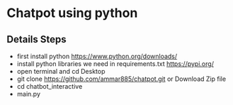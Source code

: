 # Chatpot using python 

## Details Steps 

- first install python https://www.python.org/downloads/
- install python libraries we need in requirements.txt https://pypi.org/
- open terminal and cd Desktop 
- git clone https://github.com/ammar885/chatpot.git or Download Zip file
- cd chatbot_interactive
- main.py


